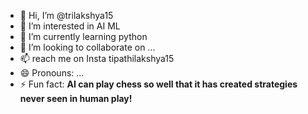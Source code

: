 - 👋 Hi, I’m @trilakshya15
- 👀 I’m interested in AI ML
- 🌱 I’m currently learning python
- 💞️ I’m looking to collaborate on ...
- 📫 reach me on Insta tipathilakshya15
- 😄 Pronouns: ...
- ⚡ Fun fact: **AI can play chess so well that it has created strategies never seen in human play!**

<!---
trilakshya15/trilakshya15 is a ✨ special ✨ repository because its `README.md` (this file) appears on your GitHub profile.
You can click the Preview link to take a look at your changes.
--->

